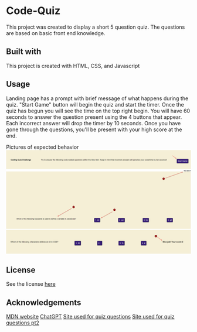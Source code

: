 # Code-Quiz

This project was created to display a short 5 question quiz. The questions are based on basic front end knowledge. 

## Built with
This project is created with HTML, CSS, and Javascript

## Usage 
Landing page has a prompt with brief message of what happens during the quiz. "Start Game" button will begin the quiz and start the timer. Once the quiz has begun you will see the time on the top right begin. You will have 60 seconds to answer the question present using the 4 buttons that appear. Each incorrect answer will drop the timer by 10 seconds. Once you have gone through the questions, you'll be present with your high score at the end.

Pictures of expected behavior
![Start Button](./screenshots/startGameButton.png)
![Quiz Start](./screenshots/quizTime.png)
![Quiz End](./screenshots/quizTimeEnd.png)

## License
See the license [here](./LICENSE)

## Acknowledgements

[MDN website](https://developer.mozilla.org/en-US/)
[ChatGPT](https://chat.openai.com/)
[Site used for quiz questions](https://www.interviewbit.com/javascript-mcq/)
[Site used for quiz questions pt2](https://www.scribd.com/document/512954102/Multiple-Choice-Questions-on-HTML-CSS-Javascript-With-Answers#)